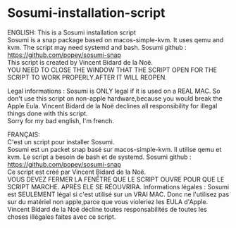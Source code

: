# Sosumi-installation-script
ENGLISH:
This is a Sosumi installation script  
Sosumi is a snap package based on macos-simple-kvm.
It uses qemu and kvm. The script may need systemd and bash.
Sosumi github : https://github.com/popey/sosumi-snap  
This script is created by Vincent Bidard de la Noë.  
YOU NEED TO CLOSE THE WINDOW THAT THE SCRIPT OPEN FOR THE SCRIPT TO WORK PROPERLY.AFTER IT WILL REOPEN.

Legal informations : Sosumi is ONLY legal if it is used on a REAL MAC. So don't use this script on non-apple hardware,because you would break the Apple Eula.   Vincent Bidard de la Noë declines all responsibility for illegal things done with this script.  
Sorry for my bad english, I'm french.  
  
  
  
  
FRANÇAIS:  
C'est un script pour installer Sosumi.  
Sosumi est un packet snap basé sur macos-simple-kvm.
Il utilise qemu et kvm. Le script a besoin de bash et de systemd.
Sosumi github : https://github.com/popey/sosumi-snap  
Ce script est créé par Vincent Bidard de la Noë.  
VOUS DEVEZ FERMER LA FENÊTRE QUE LE SCRIPT OUVRE POUR QUE LE SCRIPT MARCHE. APRÈS ELE SE RÉOUVRIRA.
Informations légales : Sosumi est SEULEMENT légal si c'est utilisé sur un VRAI MAC. Donc ne l'utilisez pas sur du matériel non apple,parce que vous violeriez les EULA d'Apple. Vincent Bidard de la Noë décline toutes responsabilités de toutes les choses illégales faites avec ce script.  



